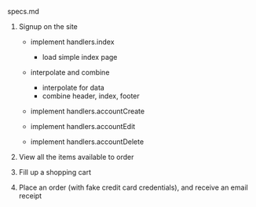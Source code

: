 specs.md

1. Signup on the site
	- implement handlers.index
		- load simple index page
	- interpolate and combine
		- interpolate for data
		- combine header, index, footer

	- implement handlers.accountCreate
	- implement handlers.accountEdit
	- implement handlers.accountDelete
	
2. View all the items available to order

3. Fill up a shopping cart

4. Place an order (with fake credit card credentials), and receive an email receipt
